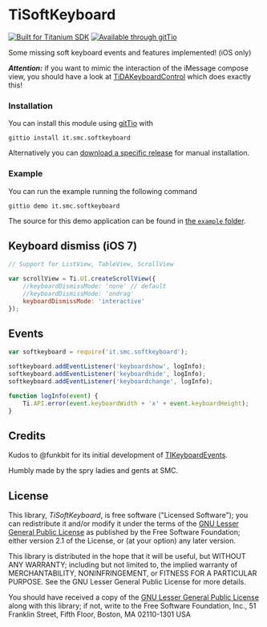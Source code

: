 TiSoftKeyboard
==============

[![Built for Titanium SDK][ti-badge]][ti]
[![Available through gitTio][gittio-badge]][gittio-page]

[ti-badge]: http://www-static.appcelerator.com/badges/titanium-git-badge-sq.png
[ti]: http://www.appcelerator.com/titanium/
[gittio-badge]: http://gitt.io/badge.png
[gittio-page]: http://gitt.io/component/it.smc.softkeyboard

Some missing soft keyboard events and features implemented! (iOS only)

***Attention:*** if you want to mimic the interaction of the iMessage compose view, you should have a look at [TiDAKeyboardControl](https://github.com/smclab/TiDAKeyboardControl) which does exactly this!

### Installation

You can install this module using [gitTio][gittio-cli] with

    gittio install it.smc.softkeyboard

Alternatively you can [download a specific release][rls] for manual installation.

[rls]: https://github.com/smclab/TiSoftKeyboard/releases
[gittio-cli]: http://gitt.io/cli

### Example

You can run the example running the following command

    gittio demo it.smc.softkeyboard

The source for this demo application can be found in [the `example` folder][exm].

[exm]: https://github.com/smclab/TiSoftKeyboard/tree/master/example


Keyboard dismiss (iOS 7)
--------------------------

```js
// Support for ListView, TableView, ScrollView

var scrollView = Ti.UI.createScrollView({
	//keyboardDismissMode: 'none' // default
	//keyboardDismissMode: 'ondrag'
	keyboardDismissMode: 'interactive'
});
```

Events
------

```js
var softkeyboard = require('it.smc.softkeyboard');

softkeyboard.addEventListener('keyboardshow', logInfo);
softkeyboard.addEventListener('keyboardhide', logInfo);
softkeyboard.addEventListener('keyboardchange', logInfo);

function logInfo(event) {
	Ti.API.error(event.keyboardWidth + 'x' + event.keyboardHeight);
}
```

Credits
-------

Kudos to @funkbit for its initial development of [TIKeyboardEvents](https://github.com/funkbit/TIKeyboardEvents).

Humbly made by the spry ladies and gents at SMC.

License
-------

This library, *TiSoftKeyboard*, is free software ("Licensed Software"); you can
redistribute it and/or modify it under the terms of the [GNU Lesser General
Public License](http://www.gnu.org/licenses/lgpl-2.1.html) as published by the
Free Software Foundation; either version 2.1 of the License, or (at your
option) any later version.

This library is distributed in the hope that it will be useful, but WITHOUT ANY
WARRANTY; including but not limited to, the implied warranty of MERCHANTABILITY,
NONINFRINGEMENT, or FITNESS FOR A PARTICULAR PURPOSE. See the GNU Lesser General
Public License for more details.

You should have received a copy of the [GNU Lesser General Public
License](http://www.gnu.org/licenses/lgpl-2.1.html) along with this library; if
not, write to the Free Software Foundation, Inc., 51 Franklin Street, Fifth
Floor, Boston, MA 02110-1301 USA
